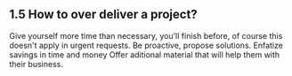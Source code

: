 ## 1.5 How to over deliver a project?

Give yourself more time than necessary, you\'ll finish before, of course
this doesn\'t apply in urgent requests. Be proactive, propose solutions.
Enfatize savings in time and money Offer aditional material that will
help them with their business.


